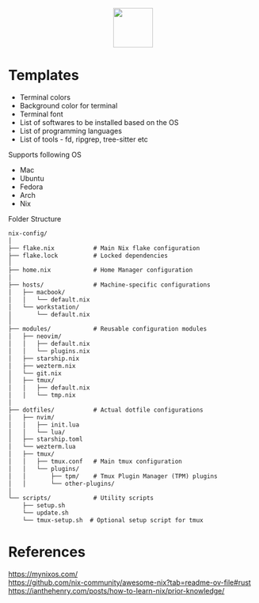 
<p align="center">
  <img width=80px src="https://img.shields.io/badge/NIX-5277C3.svg?style=for-the-badge&logo=NixOS&logoColor=black">
</p>




# Templates

- Terminal colors
- Background color for terminal
- Terminal font
- List of softwares to be installed based on the OS
- List of programming languages
- List of tools - fd, ripgrep, tree-sitter etc



Supports following OS
- Mac
- Ubuntu
- Fedora
- Arch
- Nix

Folder Structure

```markdown
nix-config/
│
├── flake.nix           # Main Nix flake configuration
├── flake.lock          # Locked dependencies
│
├── home.nix            # Home Manager configuration
│
├── hosts/              # Machine-specific configurations
│   ├── macbook/
│   │   └── default.nix
│   └── workstation/
│       └── default.nix
│
├── modules/            # Reusable configuration modules
│   ├── neovim/
│   │   ├── default.nix
│   │   └── plugins.nix
│   ├── starship.nix
│   ├── wezterm.nix
│   └── git.nix
│   ├── tmux/
│   │   ├── default.nix
│   │   └── tmp.nix
│
├── dotfiles/           # Actual dotfile configurations
│   ├── nvim/
│   │   ├── init.lua
│   │   └── lua/
│   ├── starship.toml
│   └── wezterm.lua
│   ├── tmux/
│   │   ├── tmux.conf   # Main tmux configuration
│   │   └── plugins/   
│   │       ├── tpm/    # Tmux Plugin Manager (TPM) plugins
│   │       └── other-plugins/
│
└── scripts/            # Utility scripts
    ├── setup.sh
    └── update.sh
    └── tmux-setup.sh  # Optional setup script for tmux
```


# References
https://mynixos.com/  
https://github.com/nix-community/awesome-nix?tab=readme-ov-file#rust    
https://ianthehenry.com/posts/how-to-learn-nix/prior-knowledge/  

